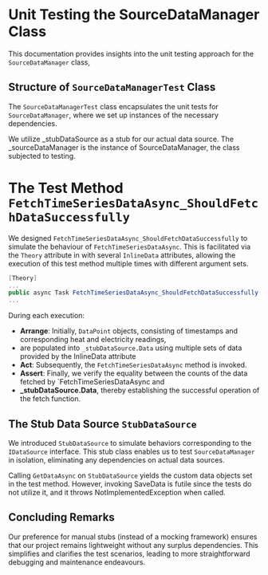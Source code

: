# Unit Testing the SourceDataManager Class

This documentation provides insights into the unit testing approach for the `SourceDataManager` class,

## Structure of `SourceDataManagerTest` Class

The `SourceDataManagerTest` class encapsulates the unit tests for `SourceDataManager`, where we set up instances of the
necessary dependencies.

We utilize _stubDataSource as a stub for our actual data source. The _sourceDataManager
is the instance of SourceDataManager, the class subjected to testing.

# The Test Method `FetchTimeSeriesDataAsync_ShouldFetchDataSuccessfully`

We designed `FetchTimeSeriesDataAsync_ShouldFetchDataSuccessfully` to simulate the behaviour
of `FetchTimeSeriesDataAsync`.
This is facilitated via the `Theory` attribute in with several `InlineData` attributes,
allowing the execution of this test method multiple times with different argument sets.

```csharp
[Theory]
...
public async Task FetchTimeSeriesDataAsync_ShouldFetchDataSuccessfully(params string[] data)
...
```

During each execution:

- **Arrange**: Initially, `DataPoint` objects, consisting of timestamps and corresponding heat and electricity readings,
- are populated into `_stubDataSource.Data` using multiple sets of data provided by the InlineData attribute
- **Act**: Subsequently, the `FetchTimeSeriesDataAsync` method is invoked.
- **Assert**: Finally, we verify the equality between the counts of the data fetched by `FetchTimeSeriesDataAsync and
- **_stubDataSource.Data**, thereby establishing the successful operation of the fetch function.

## The Stub Data Source `StubDataSource`

We introduced `StubDataSource` to simulate behaviors corresponding to the `IDataSource` interface.
This stub class enables us to test `SourceDataManager` in isolation, eliminating any dependencies on actual data
sources.

Calling `GetDataAsync` on `StubDataSource` yields the custom data objects set in the test method.
However, invoking SaveData is futile since the tests do not utilize it, and it throws NotImplementedException when
called.

## Concluding Remarks

Our preference for manual stubs (instead of a mocking framework) ensures that our project remains lightweight without
any surplus dependencies. This simplifies and clarifies the test scenarios, leading to more straightforward debugging
and maintenance endeavours.
